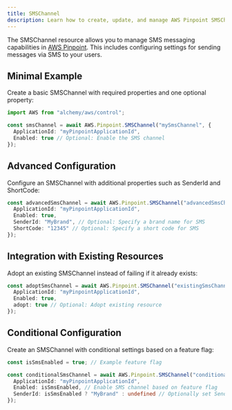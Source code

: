 ```yaml
---
title: SMSChannel
description: Learn how to create, update, and manage AWS Pinpoint SMSChannels using Alchemy Cloud Control.
---
```



The SMSChannel resource allows you to manage SMS messaging capabilities in [AWS Pinpoint](https://docs.aws.amazon.com/pinpoint/latest/userguide/). This includes configuring settings for sending messages via SMS to your users.

## Minimal Example

Create a basic SMSChannel with required properties and one optional property:

```ts
import AWS from "alchemy/aws/control";

const smsChannel = await AWS.Pinpoint.SMSChannel("mySmsChannel", {
  ApplicationId: "myPinpointApplicationId",
  Enabled: true // Optional: Enable the SMS channel
});
```

## Advanced Configuration

Configure an SMSChannel with additional properties such as SenderId and ShortCode:

```ts
const advancedSmsChannel = await AWS.Pinpoint.SMSChannel("advancedSmsChannel", {
  ApplicationId: "myPinpointApplicationId",
  Enabled: true,
  SenderId: "MyBrand", // Optional: Specify a brand name for SMS
  ShortCode: "12345" // Optional: Specify a short code for SMS
});
```

## Integration with Existing Resources

Adopt an existing SMSChannel instead of failing if it already exists:

```ts
const adoptSmsChannel = await AWS.Pinpoint.SMSChannel("existingSmsChannel", {
  ApplicationId: "myPinpointApplicationId",
  Enabled: true,
  adopt: true // Optional: Adopt existing resource
});
```

## Conditional Configuration

Create an SMSChannel with conditional settings based on a feature flag:

```ts
const isSmsEnabled = true; // Example feature flag

const conditionalSmsChannel = await AWS.Pinpoint.SMSChannel("conditionalSmsChannel", {
  ApplicationId: "myPinpointApplicationId",
  Enabled: isSmsEnabled, // Enable SMS channel based on feature flag
  SenderId: isSmsEnabled ? "MyBrand" : undefined // Optionally set SenderId
});
```
